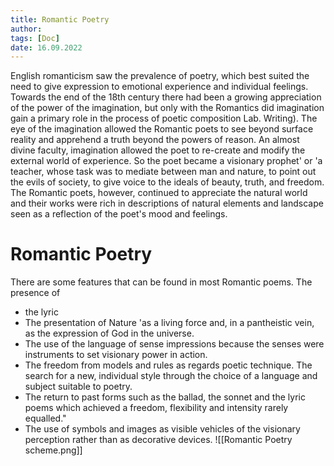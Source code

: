 ```yaml
---
title: Romantic Poetry
author: 
tags: [Doc]
date: 16.09.2022
---
```

English romanticism saw the prevalence of poetry, which best suited the need to give expression to emotional experience and individual feelings. Towards the end of the 18th century there had been a growing appreciation of the power of the imagination, but only with the Romantics did imagination gain a primary role in the process of poetic composition Lab. Writing). The eye of the imagination allowed the Romantic poets to see beyond surface reality and apprehend a truth beyond the powers of reason. An almost divine faculty, imagination allowed the poet to re-create and modify the external world of experience. So the poet became a visionary prophet' or 'a teacher, whose task was to mediate between man and nature, to point out the evils of society, to give voice to the ideals of beauty, truth, and freedom. The Romantic poets, however, continued to appreciate the natural world and their works were rich in descriptions of natural elements and landscape seen as a reflection of the poet's mood and feelings.
# Romantic Poetry
There are some features that can be found in most Romantic poems. The presence of
-   the lyric
-   The presentation of Nature 'as a living force and, in a pantheistic vein, as the expression of God in the universe.
-   The use of the language of sense impressions because the senses were instruments to set visionary power in action.
-   The freedom from models and rules as regards poetic technique. The search for a new, individual style through the choice of a language and subject suitable to poetry.
-   The return to past forms such as the ballad, the sonnet and the lyric poems which achieved a freedom, flexibility and intensity rarely equalled."
-   The use of symbols and images as visible vehicles of the visionary perception rather than as decorative devices.
![[Romantic Poetry scheme.png]]
